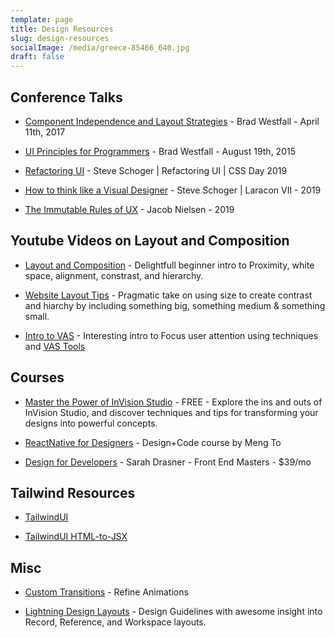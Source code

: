 ```yaml
---
template: page
title: Design Resources
slug: design-resources
socialImage: /media/greece-85466_640.jpg
draft: false
---
```


## Conference Talks

* [Component Independence and Layout Strategies](https://www.youtube.com/watch?v=Mvg7WHV5oYE) - Brad Westfall - April 11th, 2017

* [UI Principles for Programmers](https://www.youtube.com/watch?v=ko0jgfRuxJM) - Brad Westfall - August 19th, 2015

* [Refactoring UI](https://www.youtube.com/watch?v=7Z9rrryIOC4) - Steve Schoger | Refactoring UI | CSS Day 2019

* [How to think like a Visual Designer](https://www.youtube.com/watch?v=hlI6xGfBjkQ) - Steve Schoger | Laracon VII - 2019

* [The Immutable Rules of UX](https://www.youtube.com/watch?v=OtBeg5eyEHU) - Jacob Nielsen - 2019

## Youtube Videos on Layout and Composition

* [Layout and Composition](https://www.youtube.com/watch?v=a5KYlHNKQB8) - Delightfull beginner intro to Proximity, white space, alignment, constrast, and hierarchy.

* [Website Layout Tips](https://www.youtube.com/watch?v=WmjBoasDa2Q) - Pragmatic take on using size to create contrast and hiarchy by including something big, something medium & something small.

* [Intro to VAS](https://www.youtube.com/watch?v=eiV7E_LVlxs) - Interesting intro to Focus user attention using techniques and [VAS Tools](https://vas.3m.com/)

## Courses

* [Master the Power of InVision Studio](https://www.invisionapp.com/studio/learn) - FREE - Explore the ins and outs of InVision Studio, and discover techniques and tips for transforming your designs into powerful concepts.

* [ReactNative for Designers](https://designcode.io/react-native) - Design+Code course by Meng To

* [Design for Developers](https://github.com/sdras/design-for-developers) - Sarah Drasner - Front End Masters - $39/mo

## Tailwind Resources

* [TailwindUI](https://tailwindui.com/components)

* [TailwindUI HTML-to-JSX](https://tailwind-ui-html-to-jsx.vercel.app/)

## Misc

* [Custom Transitions](https://cubic-bezier.com/#.17,.67,.83,.67) - Refine Animations

* [Lightning Design Layouts](https://www.lightningdesignsystem.com/guidelines/layout/) - Design Guidelines with awesome insight into Record, Reference, and Workspace layouts.
